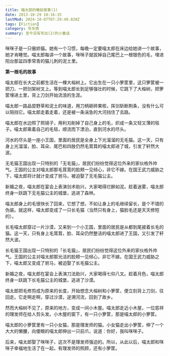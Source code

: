 ```yaml
---
title: 喵太郎的睡前故事(1)
date: 2013-10-29 18:16:15
lastMod: 2024-10-07T07:29:49.820Z
tags: [Fiction]
category: 写东西
summary: 至今没有写出(2)的小童话
---
```


咪咪子是一只傲娇猫。她有一个习惯，每晚一定要喵太郎在床边给她讲一个故事，她才肯睡觉。喵太郎每讲一个故事，咪咪子就拔掉自己尾巴上一根银色的毛，埋进阳台那盆四季常青的猫儿刺的泥土里。

**第一根毛的故事**

喵太郎在长大之前都生活在一棵大榕树上。它出生在一只小箩筐里，这只箩筐被一把刀、一把剑架树叉上。等到喵太郎长到足够强壮的时候，它跳下了大榕树，把箩筐埋进土里，背上刀剑开始流浪的生涯。

喵太郎一路品尝野草和泥土的味道，用刀柄砸碎果核，挥剑斩断荆条，没有什么可以阻挡它。喵太郎走着走着，还是被一条湍急的大河挡住了去路。

喵太郎在水边照了照镜子，用利刃削掉了自己身上的毛，织成一条又轻又薄的毯子。喵太郎乘着自己的毛毯，顺流而下漂泊，直到河水的尽头。

河水的尽头是一座小王国，里面的居民是全身上下光溜溜的无毛猫。这一天，只有身上光溜溜，脸、耳朵、尾巴和四肢仍然毛茸茸的喵太郎进了城，引发了轩然大波。

无毛猫王国出现一只特别的「无毛猫」，居民们纷纷觉得这位外来的家伙格外帅气。王国的公主对喵太郎那毛茸茸的脸颊一见倾心，非它不嫁。在国王武力威胁之下，喵太郎将计就计变成了驸马，被迫娶了无毛猫公主。

新婚之夜，喵太郎在宴会上表演剑术助兴，大家喝得烂醉如泥。趁着迷雾，喵太郎终身一跃跳下无毛猫公主的城堡，逃进了森林。

喵太郎身上的毛很快长了回来，它想了想，不如让身上的毛继续留长，是个不错的伪装。就这样，喵太郎变成了一只长毛猫（当然只有身上，猫脸毛还是天天修短的）。

长毛喵太郎穿过一片沙漠，又来到一个小王国，里面的居民是从都到尾披着长毛的猫。这一天，只有身上毛茸茸，脸、耳朵仍然整洁的喵太郎进了王国，又引发了轩然大波。

长毛猫王国出现一只特别的「长毛猫」，居民们纷纷觉得这位外来的家伙格外帅气。王国的公主对喵太郎那光洁的脸颊一见倾心，非它不嫁。在国王武力威胁之下，喵太郎又变成了驸马，被迫娶了长毛猫公主。

新婚之夜，喵太郎在宴会上表演刀法助兴，大家喝得七仰八叉。趁着月色，喵太郎终身一跃跳下长毛猫公主的城堡，逃进了沙漠。

喵太郎把毛修剪成为原来的长度，开始想念大榕树和小箩筐，便立刻背上刀剑，往回走。它走啊走啊，穿过沙漠，逆溯河流，回到了故乡。

然而大榕树不见了，原来的地方，变成一间小木屋。喵太郎走近小木屋，一位慈祥的理发师在给人剪头发。小木屋的窗下，有一只小箩筐，那是喵太郎的小箩筐。

喵太郎的小箩筐里有一只小女猫，那是理发师的猫。小女猫走出小箩筐，伸了一个大大的懒腰，向傻眼的喵太郎伸出一只前爪，说道：你好，我叫咪咪子。

后来，喵太郎娶了咪咪子，这次不是理发师强迫的。所以，从此以后，喵太郎和咪咪子幸福地生活了在一起，有理发师的照顾，还有小箩筐。
